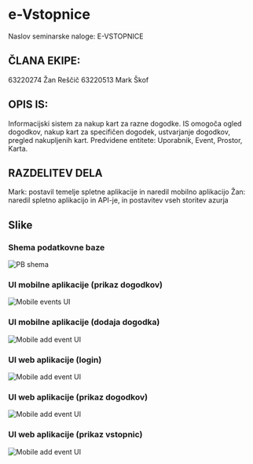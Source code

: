 # e-Vstopnice
Naslov seminarske naloge: E-VSTOPNICE

## ČLANA EKIPE:
63220274 Žan Reščič
63220513 Mark Škof

## OPIS IS:
Informacijski sistem za nakup kart za razne dogodke.
IS omogoča ogled dogodkov, nakup kart za specifičen dogodek, ustvarjanje dogodkov, pregled nakupljenih kart.
Predvidene entitete: Uporabnik, Event, Prostor, Karta.

## RAZDELITEV DELA
Mark: postavil temelje spletne aplikacije in naredil mobilno aplikacijo
Žan: naredil spletno aplikacijo in API-je, in postavitev vseh storitev azurja

## Slike

### Shema podatkovne baze

![PB shema](slike/PB-slika.png)



### UI mobilne aplikacije (prikaz dogodkov)

![Mobile events UI](slike/mobile_events.png)



### UI mobilne aplikacije (dodaja dogodka)

![Mobile add event UI](slike/mobile_add_event.png)



### UI web aplikacije (login)

![Mobile add event UI](slike/web_login.png)



### UI web aplikacije (prikaz dogodkov)

![Mobile add event UI](slike/web_events.png)



### UI web aplikacije (prikaz vstopnic)

![Mobile add event UI](slike/web_tickets.png)

